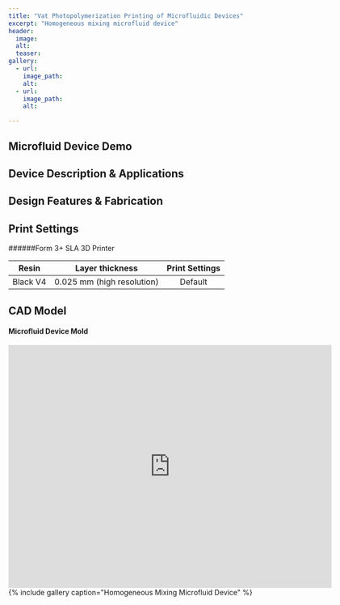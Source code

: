 ```yaml
---
title: "Vat Photopolymerization Printing of Microfluidic Devices"
excerpt: "Homogeneous mixing microfluid device"
header:
  image: 
  alt: 
  teaser: 
gallery:
  - url: 
    image_path: 
    alt: 
  - url: 
    image_path: 
    alt: 

---
```

## Microfluid Device Demo

## Device Description & Applications

## Design Features & Fabrication

## Print Settings
######Form 3+ SLA 3D Printer

| **Resin** | **Layer thickness** | **Print Settings** |
| :---: | :---: | :---: |
| Black V4 | 0.025 mm (high resolution) | Default |

## CAD Model
#### Microfluid Device Mold
<iframe src="https://vanderbilt643.autodesk360.com/shares/public/SH35dfcQT936092f0e436ef03eacbd3864ff?mode=embed" width="640" height="480" allowfullscreen="true" webkitallowfullscreen="true" mozallowfullscreen="true"  frameborder="0"></iframe>
{% include gallery caption="Homogeneous Mixing Microfluid Device" %}

